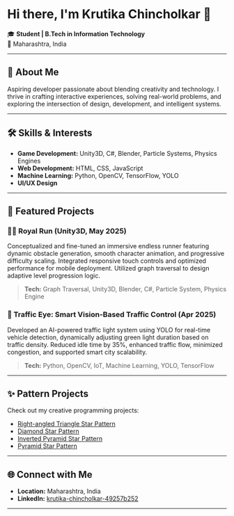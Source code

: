 # Hi there, I'm Krutika Chincholkar 👋

🎓 **Student | B.Tech in Information Technology**  
📍 Maharashtra, India

---

## 🚀 About Me
Aspiring developer passionate about blending creativity and technology. I thrive in crafting interactive experiences, solving real-world problems, and exploring the intersection of design, development, and intelligent systems.

---

## 🛠️ Skills & Interests
- **Game Development:** Unity3D, C#, Blender, Particle Systems, Physics Engines
- **Web Development:** HTML, CSS, JavaScript
- **Machine Learning:** Python, OpenCV, TensorFlow, YOLO
- **UI/UX Design**

---

## 🌟 Featured Projects

### 🏃‍♀️ Royal Run (Unity3D, May 2025)
Conceptualized and fine-tuned an immersive endless runner featuring dynamic obstacle generation, smooth character animation, and progressive difficulty scaling. Integrated responsive touch controls and optimized performance for mobile deployment. Utilized graph traversal to design adaptive level progression logic.
> **Tech:** Graph Traversal, Unity3D, Blender, C#, Particle System, Physics Engine

### 🚦 Traffic Eye: Smart Vision-Based Traffic Control (Apr 2025)
Developed an AI-powered traffic light system using YOLO for real-time vehicle detection, dynamically adjusting green light duration based on traffic density. Reduced idle time by 35%, enhanced traffic flow, minimized congestion, and supported smart city scalability.
> **Tech:** Python, OpenCV, IoT, Machine Learning, YOLO, TensorFlow

---

## ✨ Pattern Projects
Check out my creative programming projects:
- [Right-angled Triangle Star Pattern](https://github.com/KrutikaChincholkar07/Right-angled-triangle-star-pattern.)
- [Diamond Star Pattern](https://github.com/KrutikaChincholkar07/Diamond-Star-Pattern)
- [Inverted Pyramid Star Pattern](https://github.com/KrutikaChincholkar07/Inverted-Pyramid-Star-Pattern)
- [Pyramid Star Pattern](https://github.com/KrutikaChincholkar07/Pyramid-Star-Pattern)

---

## 🌐 Connect with Me

- **Location:** Maharashtra, India
- **LinkedIn:** [krutika-chincholkar-49257b252](https://www.linkedin.com/in/krutika-chincholkar-49257b252/)

---

<!--
If you’d like to add more sections (e.g., certifications, hobbies, fun facts), just let me know!
-->

